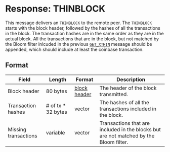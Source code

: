 # Response: THINBLOCK

This message delivers an `THINBLOCK` to the remote peer.
The `THINBLOCK` starts with the block header, followed by the hashes of all the transactions in the block.
The transaction hashes are in the same order as they are in the actual block.
All the transactions that are in the block, but not matched by the Bloom filter inlcuded in the previous [`GET_XTHIN`](get_xthin) mesaage should be appended, which should include at least the coinbase transaction.

## Format

| Field | Length | Format | Description |
|--|--|--|--|
| Block header | 80 bytes | [block header](..\blockchain\block\block-header) | The header of the block transmitted.|
| Transaction hashes | # of tx * 32 bytes | vector | The hashes of all the transactions included in the block.|
| Missing transactions | variable | vector | Transactions that are included in the blocks but are not matched by the Bloom filter.|
